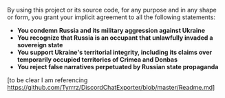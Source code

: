 By using this project or its source code, for any purpose and in any shape or form, you grant your implicit agreement to all the following statements:

- **You condemn Russia and its military aggression against Ukraine**
- **You recognize that Russia is an occupant that unlawfully invaded a sovereign state**
- **You support Ukraine's territorial integrity, including its claims over temporarily occupied territories of Crimea and Donbas**
- **You reject false narratives perpetuated by Russian state propaganda**

[to be clear I am referencing https://github.com/Tyrrrz/DiscordChatExporter/blob/master/Readme.md]
